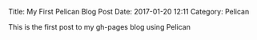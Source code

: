 Title: My First Pelican Blog Post 
Date: 2017-01-20 12:11
Category: Pelican 

This is the first post to my gh-pages blog using Pelican